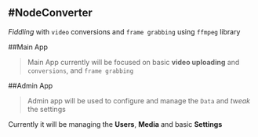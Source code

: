 #NodeConverter
---

*Fiddling* with `video` conversions and `frame grabbing` using `ffmpeg` library


##Main App

>Main App currently will be focused on basic **video uploading** and `conversions`, and `frame grabbing`


##Admin App

> Admin app will be used to configure and manage the `Data` and *tweak* the settings

Currently it will be managing the **Users**, **Media** and basic **Settings**



